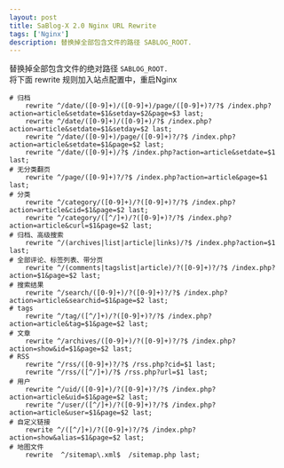 ```yaml
---
layout: post
title: SaBlog-X 2.0 Nginx URL Rewrite
tags: ['Nginx']
description: 替换掉全部包含文件的路径 SABLOG_ROOT.
---
```

替换掉全部包含文件的绝对路径 `SABLOG_ROOT.`<br />
将下面 rewrite 规则加入站点配置中，重启Nginx

    # 归档
        rewrite ^/date/([0-9]+)/([0-9]+)/page/([0-9]+)?/?$ /index.php?action=article&setdate=$1&setday=$2&page=$3 last;
        rewrite ^/date/([0-9]+)/([0-9]+)/?$ /index.php?action=article&setdate=$1&setday=$2 last;
        rewrite ^/date/([0-9]+)/page/([0-9]+)?/?$ /index.php?action=article&setdate=$1&page=$2 last;
        rewrite ^/date/([0-9]+)/?$ /index.php?action=article&setdate=$1 last;
    # 无分类翻页
        rewrite ^/page/([0-9]+)?/?$ /index.php?action=article&page=$1 last;
    # 分类
        rewrite ^/category/([0-9]+)/?([0-9]+)?/?$ /index.php?action=article&cid=$1&page=$2 last;
        rewrite ^/category/([^/]+)/?([0-9]+)?/?$ /index.php?action=article&curl=$1&page=$2 last;
    # 归档、高级搜索
        rewrite ^/(archives|list|article|links)/?$ /index.php?action=$1 last;
    # 全部评论、标签列表、带分页
        rewrite ^/(comments|tagslist|article)/?([0-9]+)?/?$ /index.php?action=$1&page=$2 last;
    # 搜索结果
        rewrite ^/search/([0-9]+)/?([0-9]+)?/?$ /index.php?action=article&searchid=$1&page=$2 last;
    # tags
        rewrite ^/tag/([^/]+)/?([0-9]+)?/?$ /index.php?action=article&tag=$1&page=$2 last;
    # 文章
        rewrite ^/archives/([0-9]+)/?([0-9]+)?/?$ /index.php?action=show&id=$1&page=$2 last;
    # RSS
        rewrite ^/rss/([0-9]+)?/?$ /rss.php?cid=$1 last;
        rewrite ^/rss/([^/]+)/?$ /rss.php?url=$1 last;
    # 用户
        rewrite ^/uid/([0-9]+)/?([0-9]+)?/?$ /index.php?action=article&uid=$1&page=$2 last;
        rewrite ^/user/([^/]+)/?([0-9]+)?/?$ /index.php?action=article&user=$1&page=$2 last;
    # 自定义链接
        rewrite ^/([^/]+)/?([0-9]+)?/?$ /index.php?action=show&alias=$1&page=$2 last;
    # 地图文件
        rewrite  ^/sitemap\.xml$  /sitemap.php last;
